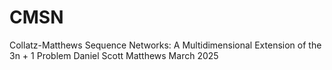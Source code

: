 # CMSN
Collatz-Matthews Sequence Networks: A Multidimensional Extension of the 3n + 1 Problem Daniel Scott Matthews March 2025
